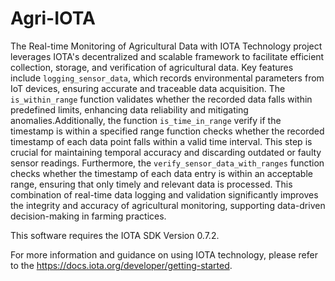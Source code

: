 # Agri-IOTA
The Real-time Monitoring of Agricultural Data with IOTA Technology project leverages IOTA's decentralized and scalable framework to facilitate efficient collection, storage, and verification of agricultural data. Key features include ```logging_sensor_data```, which records environmental parameters from IoT devices, ensuring accurate and traceable data acquisition. The ```is_within_range``` function validates whether the recorded data falls within predefined limits, enhancing data reliability and mitigating anomalies.Additionally, the function ```is_time_in_range``` verify if the timestamp is within a specified range function checks whether the recorded timestamp of each data point falls within a valid time interval. This step is crucial for maintaining temporal accuracy and discarding outdated or faulty sensor readings. Furthermore, the ```verify_sensor_data_with_ranges``` function checks whether the timestamp of each data entry is within an acceptable range, ensuring that only timely and relevant data is processed. This combination of real-time data logging and validation significantly improves the integrity and accuracy of agricultural monitoring, supporting data-driven decision-making in farming practices.


This software requires the IOTA SDK Version 0.7.2.

For more information and guidance on using IOTA technology, please refer to the https://docs.iota.org/developer/getting-started.


